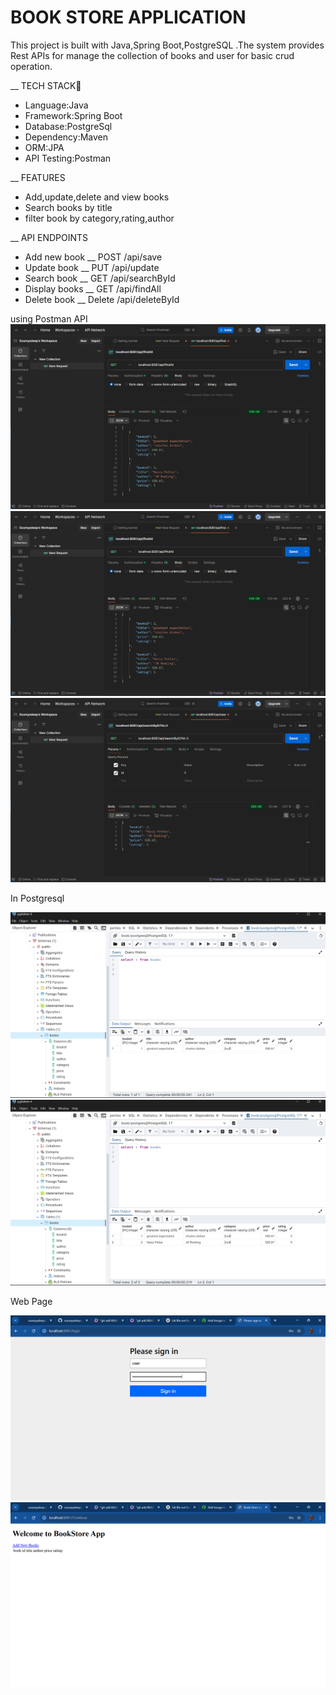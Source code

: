 # BOOK STORE APPLICATION

This project is built with Java,Spring Boot,PostgreSQL .The system provides Rest APIs for manage the collection of books and user for basic crud operation.

__ TECH STACK🚀

* Language:Java
* Framework:Spring Boot
* Database:PostgreSql
* Dependency:Maven
* ORM:JPA
* API Testing:Postman

__ FEATURES
* Add,update,delete and view books
* Search books by title
* filter book by category,rating,author

__ API ENDPOINTS

* Add new book
  __ POST /api/save
* Update book
  __ PUT /api/update
* Search book
  __ GET /api/searchById
* Display books
  __ GET /api/findAll
* Delete book
  __ Delete /api/deleteById






using Postman API
![GET](<image/Screenshot 2025-04-09 221735.png>) 
![POST](<image/Screenshot 2025-04-09 221735.png>)
![GET](<image/Screenshot 2025-04-09 222156.png>)

In Postgresql

![BEFORE](<image/Screenshot 2025-04-09 223537.png>)
![AFTER](<image/Screenshot 2025-04-09 223547.png>)

Web Page

![Login page](<image/Screenshot 2025-04-09 230019.png>)
![Home page](<image/Screenshot 2025-04-09 230031.png>)
